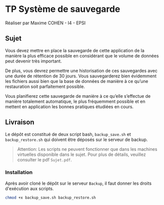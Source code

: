 # TP Système de sauvegarde
Réaliser par Maxime COHEN - I4 - EPSI

## Sujet
Vous devez mettre en place la sauvegarde de cette application de la manière la plus efficace possible en
considérant que le volume de données peut devenir très important.

De plus, vous devrez permettre une historisation de ces sauvegardes avec une durée de rétention de 30 jours.
Vous sauvegarderez bien évidemment les fichiers aussi bien que la base de données de manière à ce qu’une
restauration soit parfaitement possible.

Vous planifierez cette sauvegarde de manière à ce qu’elle s’effectue de manière totalement automatique, le
plus fréquemment possible et en mettent en application les bonnes pratiques étudiées en cours.

## Livraison

Le dépôt est constitué de deux script bash, `backup_save.sh` et `backup_restore.sh` qui doivent être déposés sur
le serveur de backup.

> Attention: Les scripts ne peuvent fonctionner que dans les machines virtuelles disponible dans le sujet.
Pour plus de détails, veuillez consulter le pdf `Sujet.pdf`.

### Installation

Après avoir cloné le dépôt sur le serveur `Backup`, il faut donner les droits d'exécution aux scripts.

```bash
chmod +x backup_save.sh backup_restore.sh
``` 

